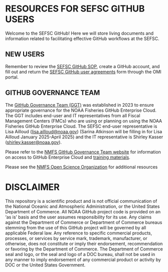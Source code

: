 # RESOURCES FOR SEFSC GITHUB USERS 

Welcome to the SEFSC GitHub! Here we will store living documents and information related to facilitating effective GitHub workflows at the SEFSC. 

## NEW USERS 

Remember to review the [SEFSC GitHub SOP](https://github.com/SEFSC/SEFSC-Resources/blob/272ff15dd662f4b732621d4fd2c6a3b74f39cec9/SEFSC%20GitHub%20SOP%20and%20User%20Agreement%20Form/SEFSC%20Github%20SOP.pdf), create a GitHub account, and fill out and return the [SEFSC GitHub user agreements](https://github.com/SEFSC/SEFSC-Resources/blob/272ff15dd662f4b732621d4fd2c6a3b74f39cec9/SEFSC%20GitHub%20SOP%20and%20User%20Agreement%20Form/SEFSC_GitHub_User_Agreement.pdf) form through the OMI portal. 

## GITHUB GOVERNANCE TEAM

The [GitHub Governance Team (GGT)](https://sites.google.com/noaa.gov/nmfs-st-github-governance-team/home) was established in 2023 to ensure appropriate governance for the NOAA Fisheries GitHub Enterprise Cloud. The GGT includes end-user and IT representatives from all Fiscal Management Centers (FMCs) who are using or planning on using the NOAA Fisheries GitHub Enterprise Cloud. The SEFSC end-user representative is Lisa Ailloud (lisa.ailloud@noaa.gov) (Sarina Atkinson will be filling in for Lisa Ailloud January 2025-April 2025) and the IT representative is Shirley Kasser (shirley.kasser@noaa.gov). 

Please refer to the [NMFS GitHub Governance Team website](https://sites.google.com/noaa.gov/nmfs-st-github-governance-team/home) for information on access to GitHub Enterprise Cloud and [training materials](https://sites.google.com/noaa.gov/nmfs-st-github-governance-team/training).

Please see the [NMFS Open Science Organization](https://github.com/nmfs-opensci) for additional resources

# DISCLAIMER

This repository is a scientific product and is not official communication of the National Oceanic and Atmospheric Administration, or the United States Department of Commerce. All NOAA GitHub project code is provided on an ‘as is’ basis and the user assumes responsibility for its use. Any claims against the Department of Commerce or Department of Commerce bureaus stemming from the use of this GitHub project will be governed by all applicable Federal law. Any reference to specific commercial products, processes, or services by service mark, trademark, manufacturer, or otherwise, does not constitute or imply their endorsement, recommendation or favoring by the Department of Commerce. The Department of Commerce seal and logo, or the seal and logo of a DOC bureau, shall not be used in any manner to imply endorsement of any commercial product or activity by DOC or the United States Government.
